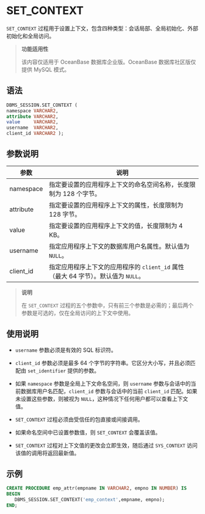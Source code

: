 # SET_CONTEXT 

`SET_CONTEXT` 过程用于设置上下文，包含四种类型：会话局部、全局初始化、外部初始化和全局访问。

>**功能适用性**
>
>该内容仅适用于 OceanBase 数据库企业版。OceanBase 数据库社区版仅提供 MySQL 模式。

## 语法 

```sql
DBMS_SESSION.SET_CONTEXT (
namespace VARCHAR2,
attribute VARCHAR2,
value     VARCHAR2,
username  VARCHAR2,
client_id VARCHAR2 );
```

## 参数说明 

|    参数    |                          说明                         |
|-----------|-------------------------------------------------------|
| namespace | 指定要设置的应用程序上下文的命名空间名称，长度限制为 128 个字节。   |
| attribute | 指定要设置的应用程序上下文的属性，长度限制为 128 字节。    |
| value     | 指定要设置的应用程序上下文的值，长度限制为 4 KB。    |
| username  | 指定应用程序上下文的数据库用户名属性。默认值为 `NULL`。    |
| client_id | 指定应用程序上下文的应用程序的 `client_id` 属性（最大 64 字节）。默认值为 `NULL`。 |


>**说明**
>
>在 `SET_CONTEXT` 过程的五个参数中，只有前三个参数是必需的；最后两个参数是可选的，仅在全局访问的上下文中使用。

## 使用说明 

* `username` 参数必须是有效的 SQL 标识符。 

* `client_id` 参数必须是最多 64 个字节的字符串。它区分大小写，并且必须匹配由 `set_identifier` 提供的参数。

* 如果 `namespace` 参数是全局上下文命名空间，则 `username` 参数与会话中的当前数据库用户名匹配，`client_id` 参数与会话中的当前 `client_id` 匹配。如果未设置这些参数，则被视为 `NULL`，这种情况下任何用户都可以查看上下文值。 

* `SET_CONTEXT` 过程必须由受信任的包直接或间接调用。

* 如果命名空间中已设置参数值，则 `SET_CONTEXT` 会覆盖该值。

* `SET_CONTEXT` 过程对上下文值的更改会立即生效，随后通过 `SYS_CONTEXT` 访问该值的调用将返回最新值。


## 示例 

```sql
CREATE PROCEDURE emp_attr(empname IN VARCHAR2, empno IN NUMBER) IS
BEGIN
   DBMS_SESSION.SET_CONTEXT('emp_context',empname, empno);
END;
```